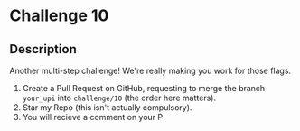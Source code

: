 
# Challenge 10

## Description

Another multi-step challenge! We're really making you work for those flags.

1. Create a Pull Request on GitHub, requesting to merge the branch `your_upi` into `challenge/10` (the order here matters).
2. Star my Repo (this isn't actually compulsory).
3. You will recieve a comment on your P
